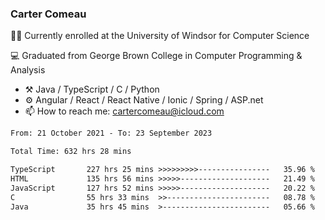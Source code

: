 ### Carter Comeau

🙋‍♂️ Currently enrolled at the University of Windsor for Computer Science

💻 Graduated from George Brown College in Computer Programming & Analysis

- ⚒️ Java / TypeScript / C / Python
- ⚙️ Angular / React / React Native / Ionic / Spring / ASP.net
- 📫 How to reach me: cartercomeau@icloud.com

<!--START_SECTION:waka-->

```txt
From: 21 October 2021 - To: 23 September 2023

Total Time: 632 hrs 28 mins

TypeScript       227 hrs 25 mins >>>>>>>>>----------------   35.96 %
HTML             135 hrs 56 mins >>>>>--------------------   21.49 %
JavaScript       127 hrs 52 mins >>>>>--------------------   20.22 %
C                55 hrs 33 mins  >>-----------------------   08.78 %
Java             35 hrs 45 mins  >------------------------   05.66 %
```

<!--END_SECTION:waka-->
